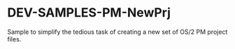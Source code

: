 # DEV-SAMPLES-PM-NewPrj
Sample to simplify the tedious task of creating a new set of OS/2 PM project files.
